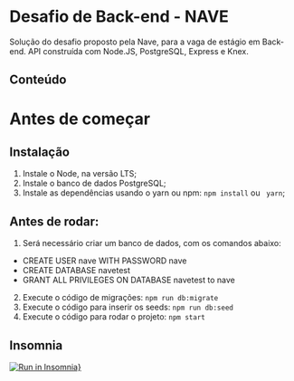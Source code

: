 # Desafio de Back-end - NAVE

Solução do desafio proposto pela Nave, para a vaga de estágio em Back-end.
API construída com Node.JS, PostgreSQL, Express e Knex.

## Conteúdo





# Antes de começar
## Instalação

1. Instale o Node, na versão LTS;
2. Instale o banco de dados PostgreSQL;
3. Instale as dependências usando o yarn ou npm:  `npm install` ou ` yarn`;


## Antes de rodar:
1. Será necessário criar um banco de dados, com os comandos abaixo:
- CREATE USER nave WITH PASSWORD nave
- CREATE DATABASE navetest
- GRANT ALL PRIVILEGES ON DATABASE navetest to nave

2. Execute o código de migrações: `npm run db:migrate`
3. Execute o código para inserir os seeds: `npm run db:seed`
3. Execute o código para rodar o projeto: `npm start`

## Insomnia
[![Run in Insomnia}](https://insomnia.rest/images/run.svg)](https://insomnia.rest/run/?label=back-end-challenge-nave&uri=https://raw.githubusercontent.com/Yxav/estagio-backend/main/doc-insomnia?token=ALTR6P3QI35WJ6UQPH2TSGTAIFBPA) 








